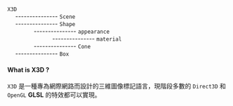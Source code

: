 `X3D`  
&emsp; --------------- `Scene`  
&emsp; --------------- `Shape`  
&emsp;&emsp;&emsp;&emsp; --------------- `appearance`  
&emsp;&emsp;&emsp;&emsp;&emsp;&emsp;&emsp; --------------- `material`  
&emsp;&emsp;&emsp;&emsp; --------------- `Cone`  
&emsp; --------------- `Box`


#### What is X3D ?
`X3D` 是一種專為網際網路而設計的三維圖像標記語言，現階段多數的 `Direct3D` 和 `OpenGL` **GLSL** 的特效都可以實現。





